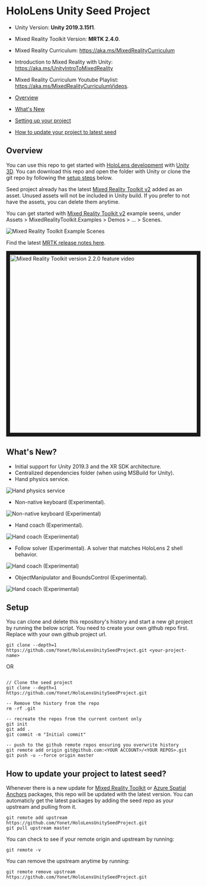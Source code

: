 # HoloLens Unity Seed Project

 - Unity Version: __Unity 2019.3.15f1__.
 - Mixed Reality Toolkit Version: __MRTK 2.4.0__.
 - Mixed Reality Curriculum: https://aka.ms/MixedRealityCurriculum
 - Introduction to Mixed Reality with Unity: https://aka.ms/UnityIntroToMixedReality
 - Mixed Reality Curriculum Youtube Playlist: https://aka.ms/MixedRealityCurriculumVideos.

- [Overview](#overview)
- [What's New](#whats-new)
- [Setting up your project](#setup)
- [How to update your project to latest seed](#how-to-update-your-project-to-latest-seed)

## Overview



You can use this repo to get started with [HoloLens development](https://docs.microsoft.com/windows/mixed-reality/?WT.mc_id=hololensseedproject-github-ayyonet) with [Unity 3D](https://docs.microsoft.com/windows/mixed-reality/unity-development-overview?WT.mc_id=hololensseedproject-github-ayyonet). You can download this repo and open the folder with Unity or clone the git repo by following the [setup steps](#setup) below.

Seed project already has the latest [Mixed Reality Toolkit v2](https://docs.microsoft.com/windows/mixed-reality/mrtk-getting-started?WT.mc_id=hololensseedproject-github-ayyonet) added as an asset. Unused assets will not be included in Unity build. If you prefer to not have the assets, you can delete them anytime.

You can get started with  [Mixed Reality Toolkit v2](https://docs.microsoft.com/windows/mixed-reality/mrtk-getting-started?WT.mc_id=hololensseedproject-github-ayyonet) example seens, under Assets > MixedRealityToolkit.Examples > Demos > ... > Scenes.

![Mixed Reality Toolkit Example Scenes](Assets/Images/MRTKAssetsScenes.png)

Find the latest [MRTK release notes here](https://microsoft.github.io/MixedRealityToolkit-Unity/version/releases/2.3.0/Documentation/Updating.html#updating-220-to-230?WT.mc_id=hololensseedproject-github-ayyonet).

<a href="http://www.youtube.com/watch?feature=player_embedded&v=8FBLNoeUSvk" target="_blank"><img src="http://img.youtube.com/vi/8FBLNoeUSvk/0.jpg" 
alt="Mixed Reality Toolkit version 2.2.0 feature video" width="854" height="480" border="10"/></a>

## What's New?

* Initial support for Unity 2019.3 and the XR SDK architecture.
* Centralized dependencies folder (when using MSBuild for Unity).
* Hand physics service.

![Hand physics service](Assets/Images/mrtkCollision.gif)

* Non-native keyboard (Experimental).

![Non-native keyboard (Experimental)](Assets/Images/mrtkKeyboard.png)

* Hand coach (Experimental).

![Hand coach (Experimental)](Assets/Images/mrtkHand.png)

* Follow solver (Experimental).
A solver that matches HoloLens 2 shell behavior.

![Hand coach (Experimental)](Assets/Images/mrtkFollow.gif)

* ObjectManipulator and BoundsControl (Experimental).

![Hand coach (Experimental)](Assets/Images/mrtkBoundsCtrl.gif)

## Setup

You can clone and delete this repository's history and start a new git project by running the below script. You need to create your own github repo first. Replace <your-project-name> with your own github project url. 

```git
git clone --depth=1 https://github.com/Yonet/HoloLensUnitySeedProject.git <your-project-name>
```

OR 
```git

// Clone the seed project
git clone --depth=1 https://github.com/Yonet/HoloLensUnitySeedProject.git

-- Remove the history from the repo
rm -rf .git

-- recreate the repos from the current content only
git init
git add .
git commit -m "Initial commit"

-- push to the github remote repos ensuring you overwrite history
git remote add origin git@github.com:<YOUR ACCOUNT>/<YOUR REPOS>.git
git push -u --force origin master

```
## How to update your project to latest seed?

Whenever there is a new update for  [Mixed Reality Toolkit](https://microsoft.github.io/MixedRealityToolkit-Unity/README.html?WT.mc_id=hololensseedproject-github-ayyonet) or [Azure Spatial Anchors](https://docs.microsoft.com/azure/spatial-anchors/?WT.mc_id=hololensseedproject-github-ayyonet) packages, this repo will be updated with the latest version. You can automaticly get the latest packages by adding the seed repo as your upstream and pulling from it. 

```
git remote add upstream https://github.com/Yonet/HoloLensUnitySeedProject.git
git pull upstream master
```

You can check to see if your remote origin and upstream by running:

```
git remote -v
```

You can remove the upstream anytime by running:

```
git remote remove upstream https://github.com/Yonet/HoloLensUnitySeedProject.git
``` 
